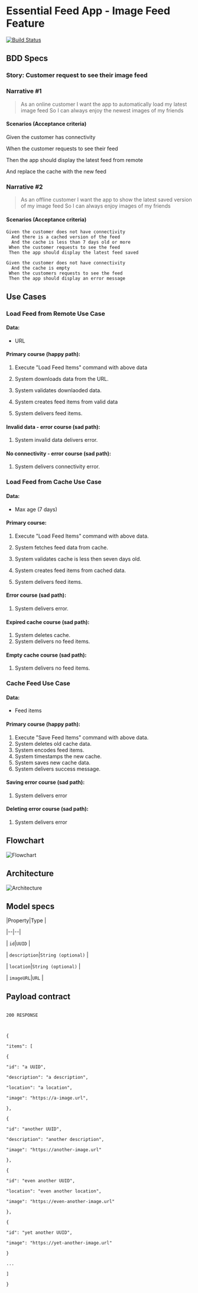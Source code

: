 
  

# Essential Feed App - Image Feed Feature
[![Build Status](https://app.travis-ci.com/sebspi/essential-feed-case-study.svg?branch=main)](https://app.travis-ci.com/sebspi/essential-feed-case-study)
  

## BDD Specs

  

### Story: Customer request to see their image feed

  

### Narrative #1

> As an online customer I want the app to automatically load my latest image feed So I can always enjoy the newest images of my friends

#### Scenarios (Acceptance criteria)

  

Given the customer has connectivity

When the customer requests to see their feed

Then the app should display the latest feed from remote

And replace the cache with the new feed

### Narrative #2

> As an offline customer I want the app to show the latest saved version of my image feed So I can always enjoy images of my friends

#### Scenarios (Acceptance criteria)

  
```
Given the customer does not have connectivity
  And there is a cached version of the feed
  And the cache is less than 7 days old or more
 When the customer requests to see the feed
 Then the app should display the latest feed saved

Given the customer does not have connectivity
  And the cache is empty
 When the customers requests to see the feed
 Then the app should display an error message
```

## Use Cases

### Load Feed from Remote Use Case

#### Data:

- URL

  

#### Primary course (happy path):

1. Execute "Load Feed Items" command with above data

2. System downloads data from the URL.

3. System validates downlaoded data.

4. System creates feed items from valid data

5. System delivers feed items.

  

#### Invalid data - error course (sad path):

1. System invalid data delivers error.

  

#### No connectivity - error course (sad path):

1. System delivers connectivity error.


  

### Load Feed from Cache Use Case

#### Data:

- Max age (7 days)

  

#### Primary course:

1. Execute "Load Feed Items" command with above data.

2. System fetches feed data from cache.

3. System validates cache is less then seven days old.

4. System creates feed items from cached data.

5. System delivers feed items.

#### Error course (sad path):
1. System delivers error.

#### Expired cache course (sad path):

1. System deletes cache.
2. System delivers no feed items.

#### Empty cache course (sad path):

1. System delivers no feed items.

  

### Cache Feed Use Case

#### Data:
- Feed items

#### Primary course (happy path):
1. Execute "Save Feed Items" command with above data.
2. System deletes old cache data.
3. System encodes feed items.
4. System timestamps the new cache.
5. System saves new cache data.
6. System delivers success message.

#### Saving error course (sad path):
1. System delivers error

#### Deleting error course (sad path):
1. System delivers error

## Flowchart

![Flowchart](flowchart.png)

  

## Architecture

![Architecture](architecture.png)

  

## Model specs

|Property|Type |

|--|--|

| `id`|`UUID` |

| `description`|`String (optional)` |

| `location`|`String (optional)` |

| `imageURL`|`URL` |

  

## Payload contract

```GET /feed

200 RESPONSE

  

{

"items": [

{

"id": "a UUID",

"description": "a description",

"location": "a location",

"image": "https://a-image.url",

},

{

"id": "another UUID",

"description": "another description",

"image": "https://another-image.url"

},

{

"id": "even another UUID",

"location": "even another location",

"image": "https://even-another-image.url"

},

{

"id": "yet another UUID",

"image": "https://yet-another-image.url"

}

...

]

}

```
